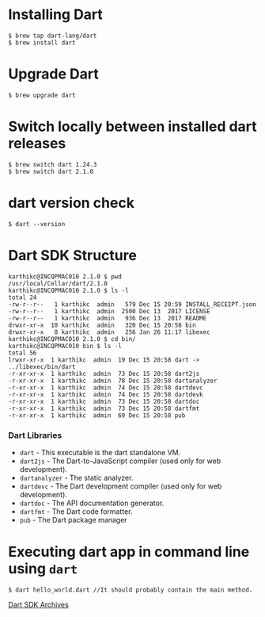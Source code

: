 # Installing Dart
```
$ brew tap dart-lang/dart
$ brew install dart
```

# Upgrade Dart
```
$ brew upgrade dart
```

# Switch locally between installed dart releases 
```
$ brew switch dart 1.24.3
$ brew switch dart 2.1.0
```

# dart version check 
```
$ dart --version
```

# Dart SDK Structure 

```
karthikc@INCQPMAC010 2.1.0 $ pwd
/usr/local/Cellar/dart/2.1.0
karthikc@INCQPMAC010 2.1.0 $ ls -l
total 24
-rw-r--r--   1 karthikc  admin   579 Dec 15 20:59 INSTALL_RECEIPT.json
-rw-r--r--   1 karthikc  admin  2500 Dec 13  2017 LICENSE
-rw-r--r--   1 karthikc  admin   936 Dec 13  2017 README
drwxr-xr-x  10 karthikc  admin   320 Dec 15 20:58 bin
drwxr-xr-x   8 karthikc  admin   256 Jan 26 11:17 libexec
karthikc@INCQPMAC010 2.1.0 $ cd bin/
karthikc@INCQPMAC010 bin $ ls -l
total 56
lrwxr-xr-x  1 karthikc  admin  19 Dec 15 20:58 dart -> ../libexec/bin/dart
-r-xr-xr-x  1 karthikc  admin  73 Dec 15 20:58 dart2js
-r-xr-xr-x  1 karthikc  admin  78 Dec 15 20:58 dartanalyzer
-r-xr-xr-x  1 karthikc  admin  74 Dec 15 20:58 dartdevc
-r-xr-xr-x  1 karthikc  admin  74 Dec 15 20:58 dartdevk
-r-xr-xr-x  1 karthikc  admin  73 Dec 15 20:58 dartdoc
-r-xr-xr-x  1 karthikc  admin  73 Dec 15 20:58 dartfmt
-r-xr-xr-x  1 karthikc  admin  69 Dec 15 20:58 pub
```
### Dart Libraries 

* `dart`         - This executable is the dart standalone VM.
* `dart2js`      - The Dart-to-JavaScript compiler (used only for web development).
* `dartanalyzer` - The static analyzer.
* `dartdevc`     - The Dart development compiler (used only for web development).
* `dartdoc`      - The API documentation generator.
* `dartfmt`      - The Dart code formatter.
* `pub`          - The Dart package manager

# Executing dart app in command line using `dart`
```
$ dart hello_world.dart //It should probably contain the main method.
```

[Dart SDK Archives](https://www.dartlang.org/tools/sdk/archive)
